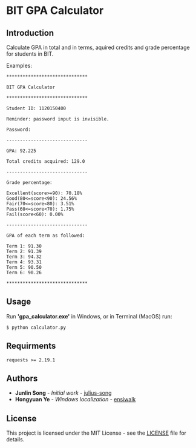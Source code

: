 # BIT GPA Calculator

## Introduction

Calculate GPA in total and in terms, aquired credits and grade percentage for students in BIT.

Examples:

```
******************************

BIT GPA Calculator

******************************

Student ID: 1120150400

Reminder: password input is invisible.

Password: 

------------------------------

GPA: 92.225

Total credits acquired: 129.0

------------------------------

Grade percentage:

Excellent(score>=90): 70.18%
Good(80<=score<90): 24.56%
Fair(70<=score<80): 3.51%
Pass(60<=score<70): 1.75%
Fail(score<60): 0.00%

------------------------------

GPA of each term as followed:

Term 1: 91.30
Term 2: 91.39
Term 3: 94.32
Term 4: 93.31
Term 5: 90.50
Term 6: 90.26

******************************
```

## Usage

Run **'gpa_calculator.exe'** in Windows, or in Terminal (MacOS) run:

```
$ python calculator.py
```

## Requirments
```
requests >= 2.19.1
```

## Authors

* **Junlin Song** - *Initial work* - [julius-song](https://github.com/julius-song)
* **Hongyuan Ye** - *Windows localization* - [ensiwalk](https://github.com/ensiwalk)

## License

This project is licensed under the MIT License - see the [LICENSE](LICENSE) file for details.
